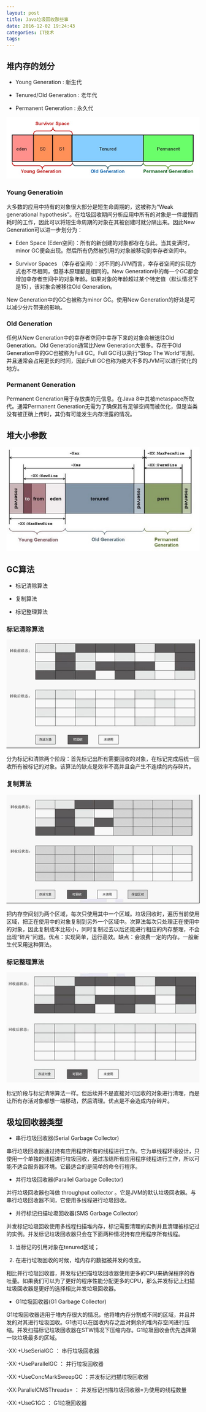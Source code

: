 ```yaml
---
layout: post
title: Java垃圾回收那些事
date: 2016-12-02 19:24:43
categories: IT技术
tags: 
---
```


## 堆内存的划分



 - Young Generation : 新生代



 - Tenured/Old Generation : 老年代



 - Permanent Generation : 永久代



![](/assets/20161202/Asset.jpg)



### Young Generatioin



大多数的应用中持有的对象很大部分是短生命周期的，这被称为“Weak generational hypothesis”。在垃圾回收期间分析应用中所有的对象是一件缓慢而耗时的工作，因此可以将短生命周期的对象在其被创建时就分隔出来。因此New Generation可以进一步划分为：



 - Eden Space (Eden空间)：所有的新创建的对象都存在与此。当其变满时，minor GC便会出现。然后所有仍然被引用的对象被移动到幸存者空间中。



 - Survivor Spaces （幸存者空间）：对不同的JVM而言，幸存者空间的实现方式也不尽相同，但基本原理都是相同的。New Generation中的每一个GC都会增加幸存者空间中的对象年龄。如果对象的年龄超过某个特定值（默认情况下是15），该对象会被移往Old Generation。



New Generation中的GC也被称为minor GC。使用New Generation的好处是可以减少分片带来的影响。



### Old Generation



任何从New Generation中的幸存者空间中幸存下来的对象会被送往Old Generation。Old Generation通常比New Generation大很多。存在于Old Generation中的GC也被称为Full GC。Full GC可以执行“Stop The World”机制，并且通常会占用更长的时间，因此Full GC也称为绝大不多的JVM可以进行优化的地方。



### Permanent Generation



Permanent Generation用于存放类的元信息。在Java 8中其被metaspace所取代。通常Permanent Generation无需为了确保其有足够空间而被优化，但是当类没有被正确上传时，其仍有可能发生内存泄露的情况。



## 堆大小参数



![](/assets/20161202/Asset-1.jpg)



## GC算法



 - 标记清除算法



 - 复制算法



 - 标记整理算法



### 标记清除算法



![](/assets/20161202/Asset-2.jpg)



分为标记和清除两个阶段：首先标记出所有需要回收的对象，在标记完成后统一回收所有被标记的对象。该算法的缺点是效率不高并且会产生不连续的内存碎片。



### 复制算法

![](/assets/20161202/Asset-3.jpg)


把内存空间划为两个区域，每次只使用其中一个区域。垃圾回收时，遍历当前使用区域，把正在使用中的对象复制到另外一个区域中。次算法每次只处理正在使用中的对象，因此复制成本比较小，同时复制过去以后还能进行相应的内存整理，不会出现“碎片”问题。优点：实现简单，运行高效。缺点：会浪费一定的内存。一般新生代采用这种算法。



### 标记整理算法



![](/assets/20161202/Asset-4.jpg)



标记阶段与标记清除算法一样。但后续并不是直接对可回收的对象进行清理，而是让所有存活对象都想一端移动，然后清理。优点是不会造成内存碎片。



## 圾垃回收器类型



 - 串行垃圾回收器(Serial Garbage Collector)



串行垃圾回收器通过持有应用程序所有的线程进行工作。它为单线程环境设计，只使用一个单独的线程进行垃圾回收，通过冻结所有应用程序线程进行工作，所以可能不适合服务器环境。它最适合的是简单的命令行程序。



 - 并行垃圾回收器(Parallel Garbage Collector)



并行垃圾回收器也叫做 throughput collector 。它是JVM的默认垃圾回收器。与串行垃圾回收器不同，它使用多线程进行垃圾回收。



 - 并行标记扫描垃圾回收器(SMS Garbage Collector)



并发标记垃圾回收使用多线程扫描堆内存，标记需要清理的实例并且清理被标记过的实例。并发标记垃圾回收器只会在下面两种情况持有应用程序所有线程。



 1. 当标记的引用对象在tenured区域；



 2. 在进行垃圾回收的时候，堆内存的数据被并发的改变。



相比并行垃圾回收器，并发标记扫描垃圾回收器使用更多的CPU来确保程序的吞吐量。如果我们可以为了更好的程序性能分配更多的CPU，那么并发标记上扫描垃圾回收器是更好的选择相比并发垃圾回收器。



 - G1垃圾回收器(G1 Garbage Collector)



G1垃圾回收器适用于堆内存很大的情况，他将堆内存分割成不同的区域，并且并发的对其进行垃圾回收。G1也可以在回收内存之后对剩余的堆内存空间进行压缩。并发扫描标记垃圾回收器在STW情况下压缩内存。G1垃圾回收会优先选择第一块垃圾最多的区域。
                                          

 -XX:+UseSerialGC ： 串行垃圾回收器                          


-XX:+UseParallelGC ： 并行垃圾回收器                         

 -XX:+UseConcMarkSweepGC ：并发标记扫描垃圾回收器

 -XX:ParallelCMSThreads= ： 并发标记扫描垃圾回收器=为使用的线程数量

-XX:+UseG1GC ： G1垃圾回收器                         
